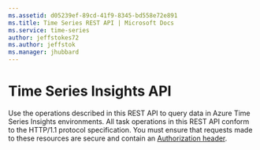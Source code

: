 ```yaml
---
ms.assetid: d05239ef-89cd-41f9-8345-bd558e72e891
ms.title: Time Series REST API | Microsoft Docs
ms.service: time-series
author: jeffstokes72
ms.author: jeffstok
ms.manager: jhubbard
---
```



# Time Series Insights API

Use the operations described in this REST API to query data in Azure Time Series Insights environments. All task operations in this REST API conform to the HTTP/1.1 protocol specification. You must ensure that requests made to these resources are secure and contain an [Authorization header](/rest/api/authorization/).
